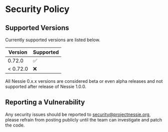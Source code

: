 # Security Policy

## Supported Versions

Currently supported versions are listed below.

| Version  | Supported          |
|----------|--------------------|
| 0.72.0   | :white_check_mark: |
| < 0.72.0 | :x:                |

All Nessie 0.x.x versions are considered beta or even alpha releases and not supported after
release of Nessie 1.0.0.

## Reporting a Vulnerability

Any security issues should be reported to security@projectnessie.org, please refrain from posting publicly until the team can investigate and patch the code.
